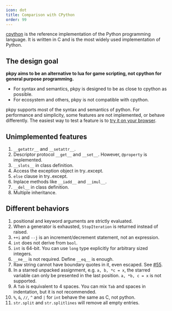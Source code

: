 ```yaml
---
icon: dot
title: Comparison with CPython
order: 99
---
```


[cpython](https://github.com/python/cpython) is the reference implementation of the Python programming language. It is written in C and is the most widely used implementation of Python.

## The design goal

**pkpy aims to be an alternative to lua for
game scripting, not cpython for general purpose programming.**

+ For syntax and semantics, pkpy is designed to be as close to cpython as possible.
+ For ecosystem and others, pkpy is not compatible with cpython.

pkpy supports most of the syntax and semantics of python.
For performance and simplicity, some features are not implemented, or behave differently.
The easiest way to test a feature is to [try it on your browser](https://pocketpy.dev/static/web/).

## Unimplemented features

1. `__getattr__` and `__setattr__`.
2. Descriptor protocol `__get__` and `__set__`. However, `@property` is implemented.
3. `__slots__` in class definition.
4. Access the exception object in try..except.
5.  `else` clause in try..except.
6.  Inplace methods like `__iadd__` and `__imul__`.
7. `__del__` in class definition.
8. Multiple inheritance.

## Different behaviors

1. positional and keyword arguments are strictly evaluated.
2. When a generator is exhausted, `StopIteration` is returned instead of raised.
3. `++i` and `--j` is an increment/decrement statement, not an expression.
4. `int` does not derive from `bool`.
5. `int` is 64-bit. You can use `long` type explicitly for arbitrary sized integers.
6. `__ne__` is not required. Define `__eq__` is enough.
7. Raw string cannot have boundary quotes in it, even escaped. See [#55](https://github.com/blueloveTH/pocketpy/issues/55).
8. In a starred unpacked assignment, e.g. `a, b, *c = x`, the starred variable can only be presented in the last position. `a, *b, c = x` is not supported.
9. A `Tab` is equivalent to 4 spaces. You can mix `Tab` and spaces in indentation, but it is not recommended.
10. `%`, `&`, `//`, `^` and `|` for `int` behave the same as C, not python.
11. `str.split` and `str.splitlines` will remove all empty entries.
